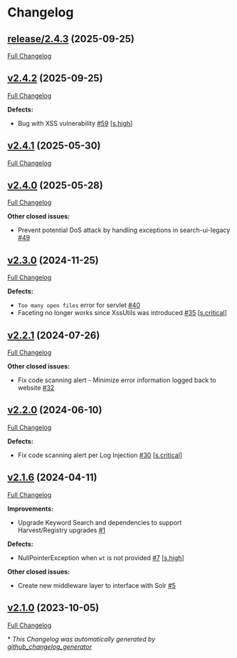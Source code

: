 # Changelog

## [release/2.4.3](https://github.com/NASA-PDS/search-ui-legacy/tree/release/2.4.3) (2025-09-25)

[Full Changelog](https://github.com/NASA-PDS/search-ui-legacy/compare/v2.4.2...release/2.4.3)

## [v2.4.2](https://github.com/NASA-PDS/search-ui-legacy/tree/v2.4.2) (2025-09-25)

[Full Changelog](https://github.com/NASA-PDS/search-ui-legacy/compare/v2.4.1...v2.4.2)

**Defects:**

- Bug with XSS vulnerability [\#59](https://github.com/NASA-PDS/search-ui-legacy/issues/59) [[s.high](https://github.com/NASA-PDS/search-ui-legacy/labels/s.high)]

## [v2.4.1](https://github.com/NASA-PDS/search-ui-legacy/tree/v2.4.1) (2025-05-30)

[Full Changelog](https://github.com/NASA-PDS/search-ui-legacy/compare/v2.4.0...v2.4.1)

## [v2.4.0](https://github.com/NASA-PDS/search-ui-legacy/tree/v2.4.0) (2025-05-28)

[Full Changelog](https://github.com/NASA-PDS/search-ui-legacy/compare/v2.3.0...v2.4.0)

**Other closed issues:**

- Prevent potential DoS attack by handling exceptions in search-ui-legacy [\#49](https://github.com/NASA-PDS/search-ui-legacy/issues/49)

## [v2.3.0](https://github.com/NASA-PDS/search-ui-legacy/tree/v2.3.0) (2024-11-25)

[Full Changelog](https://github.com/NASA-PDS/search-ui-legacy/compare/v2.2.1...v2.3.0)

**Defects:**

- `Too many open files` error for servlet [\#40](https://github.com/NASA-PDS/search-ui-legacy/issues/40)
- Faceting no longer works since XssUtils was introduced [\#35](https://github.com/NASA-PDS/search-ui-legacy/issues/35) [[s.critical](https://github.com/NASA-PDS/search-ui-legacy/labels/s.critical)]

## [v2.2.1](https://github.com/NASA-PDS/search-ui-legacy/tree/v2.2.1) (2024-07-26)

[Full Changelog](https://github.com/NASA-PDS/search-ui-legacy/compare/v2.2.0...v2.2.1)

**Other closed issues:**

- Fix code scanning alert - Minimize error information logged back to website [\#32](https://github.com/NASA-PDS/search-ui-legacy/issues/32)

## [v2.2.0](https://github.com/NASA-PDS/search-ui-legacy/tree/v2.2.0) (2024-06-10)

[Full Changelog](https://github.com/NASA-PDS/search-ui-legacy/compare/v2.1.6...v2.2.0)

**Defects:**

- Fix code scanning alert per Log Injection [\#30](https://github.com/NASA-PDS/search-ui-legacy/issues/30) [[s.critical](https://github.com/NASA-PDS/search-ui-legacy/labels/s.critical)]

## [v2.1.6](https://github.com/NASA-PDS/search-ui-legacy/tree/v2.1.6) (2024-04-11)

[Full Changelog](https://github.com/NASA-PDS/search-ui-legacy/compare/v2.1.0...v2.1.6)

**Improvements:**

- Upgrade Keyword Search and dependencies to support Harvest/Registry upgrades [\#1](https://github.com/NASA-PDS/search-ui-legacy/issues/1)

**Defects:**

- NullPointerException when `wt` is not provided [\#7](https://github.com/NASA-PDS/search-ui-legacy/issues/7) [[s.high](https://github.com/NASA-PDS/search-ui-legacy/labels/s.high)]

**Other closed issues:**

- Create new middleware layer to interface with Solr [\#5](https://github.com/NASA-PDS/search-ui-legacy/issues/5)

## [v2.1.0](https://github.com/NASA-PDS/search-ui-legacy/tree/v2.1.0) (2023-10-05)

[Full Changelog](https://github.com/NASA-PDS/search-ui-legacy/compare/aeca3206a0fae3d911ce6f23d68e84656a6074cf...v2.1.0)



\* *This Changelog was automatically generated by [github_changelog_generator](https://github.com/github-changelog-generator/github-changelog-generator)*
